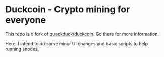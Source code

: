 # Duckcoin - Crypto mining for everyone

This repo is o fork of [quackduck/duckcoin](https://github.com/quackduck/duckcoin). Go there for more information.

Here, I intend to do some minor UI changes and basic scripts to help running snodes.

